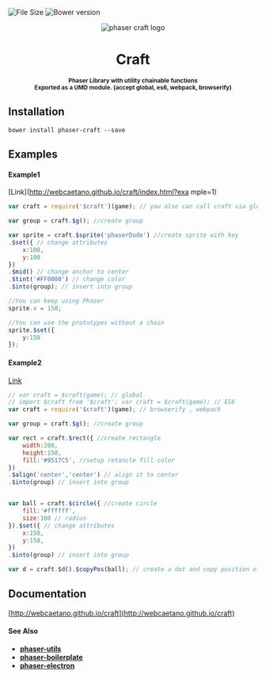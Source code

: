 ![File Size][filesize-url]
![Bower version][bower-url]


<p align="center">
	<img alt="phaser craft logo" src="http://i.imgur.com/qQTPPu7.png">
</p>

<h1 align="center"> Craft </h1>

<p align="center">
	<strong>
		<sub>
		Phaser Library with utility chainable functions<br>
		Exported as a UMD module. (accept global, es6, webpack, browserify)
		</sub>
	</strong>
</p>


## Installation

```
bower install phaser-craft --save
```

## Examples 

#### Example1 

[Link](http://webcaetano.github.io/craft/index.html?exa
mple=1)

```javascript
var craft = require('$craft')(game); // you also can call craft via global var

var group = craft.$g(); //create group

var sprite = craft.$sprite('phaserDude') //create sprite with key
.$set({ // change attributes
	x:100,
	y:100
})
.$mid() // change anchor to center
.$tint('#FF0000') // change color
.$into(group); // insert into group

//You can keep using Phaser
sprite.x = 150;

//You can use the prototypes without a chain
sprite.$set({
	y:150
});
```

#### Example2

[Link](http://webcaetano.github.io/craft/index.html?example=2)

```javascript
// var craft = $craft(game); // global
// import $craft from '$craft'; var craft = $craft(game); // ES6
var craft = require('$craft')(game); // browserify , webpack

var group = craft.$g(); //create group

var rect = craft.$rect({ //create rectangle
	width:200,
	height:150,
	fill:'#9517C5', //setup retancle fill color
})
.$align('center','center') // align it to center 
.$into(group) // insert into group 


var ball = craft.$circle({ //create circle
	fill:'#ffffff',
	size:100 // radius
}).$set({ // change attributes
	x:150,
	y:150,
})
.$into(group) // insert into group 

var d = craft.$d().$copyPos(ball); // create a dot and copy position of ball
```

## Documentation 

[http://webcaetano.github.io/craft](http://webcaetano.github.io/craft)

#### See Also
- [**phaser-utils**](https://github.com/webcaetano/phaser-utils)
- [**phaser-boilerplate**](https://github.com/webcaetano/phaser-boilerplate)
- [**phaser-electron**](https://github.com/webcaetano/phaser-electron)

[filesize-url]: https://badge-size.herokuapp.com/webcaetano/craft/master/build/craft.min.js.svg?style=flat-square&color=green
[bower-url]: https://img.shields.io/bower/v/phaser-craft.svg?style=flat-square



